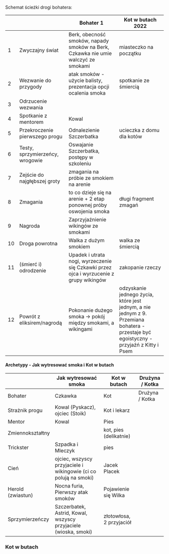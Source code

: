 

Schemat ścieżki drogi bohatera:


|     |                                 | Bohater 1                                                                              | Kot w butach 2022<br>                                                                                                                   |
| --- | ------------------------------- | -------------------------------------------------------------------------------------- | --------------------------------------------------------------------------------------------------------------------------------------- |
| 1   | Zwyczajny świat                 | Berk, obecność smoków, napady smoków na Berk, Czkawka nie umie walczyć ze smokami      | miasteczko na początku                                                                                                                  |
| 2   | Wezwanie do przygody            | atak smoków - użycie balisty, prezentacja opcji ocalenia smoka                         | spotkanie ze śmiercią                                                                                                                   |
| 3   | Odrzucenie wezwania             |                                                                                        |                                                                                                                                         |
| 4   | Spotkanie z mentorem            | Kowal                                                                                  |                                                                                                                                         |
| 5   | Przekroczenie pierwszego progu  | Odnalezienie Szczerbatka                                                               | ucieczka z domu dla kotów                                                                                                               |
| 6   | Testy, sprzymierzeńcy, wrogowie | Oswajanie Szczerbatka, postępy w szkoleniu                                             |                                                                                                                                         |
| 7   | Zejście do najgłębszej groty    | zmagania na próbie ze smokiem na arenie                                                |                                                                                                                                         |
| 8   | Zmagania                        | to co dzieje się na arenie + 2 etap ponownej próby oswojenia smoka                     | długi fragment zmagań                                                                                                                   |
| 9   | Nagroda                         | Zaprzyjaźnienie wikingów ze smokami                                                    |                                                                                                                                         |
| 10  | Droga powrotna                  | Walka z dużym smokiem                                                                  | walka ze śmiercią                                                                                                                       |
| 11  | (śmierć i) odrodzenie           | Upadek i utrata nogi, wyrzeczenie się Czkawki przez ojca i wyrzucenie z grupy wikingów | zakopanie rzeczy                                                                                                                        |
| 12  | Powrót z eliksirem/nagrodą      | Pokonanie dużego smoka -> pokój między smokami, a wikingami                            | odzyskanie jednego życia, które jest jednym, a nie jednym z 9. Przemiana bohatera - przestaje być egoistyczny - przyjaźń z Kitty i Psem |




#### Archetypy - Jak wytresować smoka i Kot w butach

|                   | Jak wytresować smoka                                             | Kot w butach             | Drużyna / Kotka |
| ----------------- | ---------------------------------------------------------------- | ------------------------ | --------------- |
| Bohater           | Czkawka                                                          | Kot                      | Drużyna / Kotka |
| Strażnik progu    | Kowal (Pyskacz), ojciec (Stoik)                                  | Kot i lekarz             |                 |
| Mentor            | Kowal                                                            | Pies                     |                 |
| Zmiennokształtny  |                                                                  | kot, pies (delikatnie)   |                 |
| Trickster         | Szpadka i Mleczyk                                                | pies                     |                 |
| Cień              | ojciec, wszyscy przyjaciele i wikingowie (ci co polują na smoki) | Jacek Placek             |                 |
| Herold (zwiastun) | Nocna furia, Pierwszy atak smoków                                | Pojawienie się Wilka     |                 |
| Sprzymierzeńczy   | Szczerbatek, Astrid, Kowal, wszyscy przyjaciele (wioska, smoki)  | złotowłosa, 2 przyjaciół |                 |





### Kot w butach



